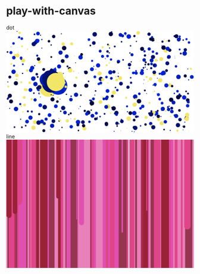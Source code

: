 # play-with-canvas



dot 
![Alt text](./dots/f1565769024251.png)
line 
![Alt text](./lines/line.png)